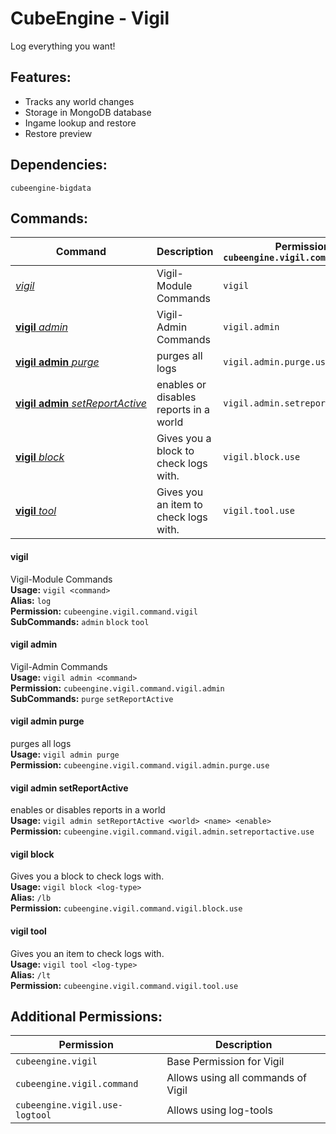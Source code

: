 # CubeEngine - Vigil
Log everything you want!

## Features:
 - Tracks any world changes
 - Storage in MongoDB database
 - Ingame lookup and restore
 - Restore preview

## Dependencies:
 `cubeengine-bigdata`

## Commands:

| Command | Description | Permission<br>`cubeengine.vigil.command.<perm>` |
| --- | --- | --- |
| [*vigil*](#vigil) | Vigil-Module Commands | `vigil` |
| [**vigil**&nbsp;*admin*](#vigiladmin) | Vigil-Admin Commands | `vigil.admin` |
| [**vigil**&nbsp;**admin**&nbsp;*purge*](#vigiladminpurge) | purges all logs | `vigil.admin.purge.use` |
| [**vigil**&nbsp;**admin**&nbsp;*setReportActive*](#vigiladminsetreportactive) | enables or disables reports in a world | `vigil.admin.setreportactive.use` |
| [**vigil**&nbsp;*block*](#vigilblock) | Gives you a block to check logs with. | `vigil.block.use` |
| [**vigil**&nbsp;*tool*](#vigiltool) | Gives you an item to check logs with. | `vigil.tool.use` |

#### vigil  
Vigil-Module Commands  
**Usage:** `vigil <command>`  
**Alias:** `log`  
**Permission:** `cubeengine.vigil.command.vigil`  
**SubCommands:** `admin` `block` `tool`  

#### vigil&nbsp;admin  
Vigil-Admin Commands  
**Usage:** `vigil admin <command>`  
**Permission:** `cubeengine.vigil.command.vigil.admin`  
**SubCommands:** `purge` `setReportActive`  

#### vigil&nbsp;admin&nbsp;purge  
purges all logs  
**Usage:** `vigil admin purge `  
**Permission:** `cubeengine.vigil.command.vigil.admin.purge.use`  
  

#### vigil&nbsp;admin&nbsp;setReportActive  
enables or disables reports in a world  
**Usage:** `vigil admin setReportActive <world> <name> <enable>`  
**Permission:** `cubeengine.vigil.command.vigil.admin.setreportactive.use`  
  

#### vigil&nbsp;block  
Gives you a block to check logs with.  
**Usage:** `vigil block <log-type>`  
**Alias:** `/lb`  
**Permission:** `cubeengine.vigil.command.vigil.block.use`  
  

#### vigil&nbsp;tool  
Gives you an item to check logs with.  
**Usage:** `vigil tool <log-type>`  
**Alias:** `/lt`  
**Permission:** `cubeengine.vigil.command.vigil.tool.use`  
  

## Additional Permissions:

| Permission | Description |
| --- | --- |
| `cubeengine.vigil` | Base Permission for Vigil |
| `cubeengine.vigil.command` | Allows using all commands of Vigil |
| `cubeengine.vigil.use-logtool` | Allows using log-tools |
